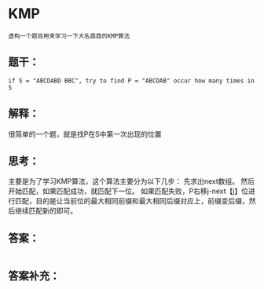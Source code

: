 # KMP
    虚构一个题目用来学习一下大名鼎鼎的KMP算法
## 题干：
```
if S = "ABCDABD BBC", try to find P = "ABCDAB" occur how many times in S
```
## 解释：
很简单的一个题，就是找P在S中第一次出现的位置

## 思考：
主要是为了学习KMP算法，这个算法主要分为以下几步：
先求出next数组。
然后开始匹配，如果匹配成功，就匹配下一位。
如果匹配失败，P右移j-next【j】位进行匹配，目的是让当前位的最大相同前缀和最大相同后缀对应上，前缀变后缀，然后继续匹配新的即可。

## 答案：
```
```
## 答案补充：
